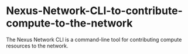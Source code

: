 # Nexus-Network-CLI-to-contribute-compute-to-the-network
The Nexus Network CLI is a command-line tool for contributing compute resources to the network.
